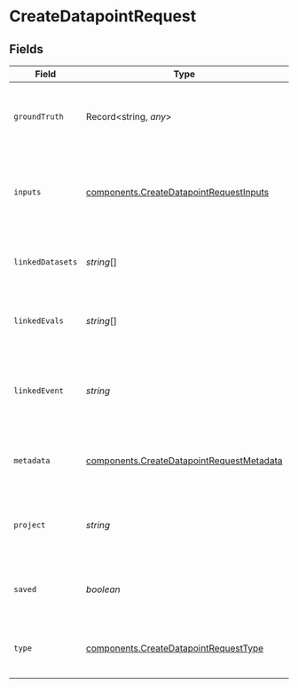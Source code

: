 # CreateDatapointRequest


## Fields

| Field                                                                                                  | Type                                                                                                   | Required                                                                                               | Description                                                                                            |
| ------------------------------------------------------------------------------------------------------ | ------------------------------------------------------------------------------------------------------ | ------------------------------------------------------------------------------------------------------ | ------------------------------------------------------------------------------------------------------ |
| `groundTruth`                                                                                          | Record<string, *any*>                                                                                  | :heavy_minus_sign:                                                                                     | Expected output JSON object for the datapoint                                                          |
| `inputs`                                                                                               | [components.CreateDatapointRequestInputs](../../models/components/createdatapointrequestinputs.md)     | :heavy_check_mark:                                                                                     | Arbitrary JSON object containing the inputs for the datapoint                                          |
| `linkedDatasets`                                                                                       | *string*[]                                                                                             | :heavy_minus_sign:                                                                                     | Ids of all datasets that include the datapoint                                                         |
| `linkedEvals`                                                                                          | *string*[]                                                                                             | :heavy_minus_sign:                                                                                     | Ids of evaluations where the datapoint is included                                                     |
| `linkedEvent`                                                                                          | *string*                                                                                               | :heavy_minus_sign:                                                                                     | Event id for the event from which the datapoint was created                                            |
| `metadata`                                                                                             | [components.CreateDatapointRequestMetadata](../../models/components/createdatapointrequestmetadata.md) | :heavy_minus_sign:                                                                                     | Any additional metadata for the datapoint                                                              |
| `project`                                                                                              | *string*                                                                                               | :heavy_check_mark:                                                                                     | UUID for the project to which the datapoint belongs                                                    |
| `saved`                                                                                                | *boolean*                                                                                              | :heavy_minus_sign:                                                                                     | Whether the datapoint is saved or detected                                                             |
| `type`                                                                                                 | [components.CreateDatapointRequestType](../../models/components/createdatapointrequesttype.md)         | :heavy_check_mark:                                                                                     | Type of datapoint - "evaluation" or "fine-tuning"                                                      |